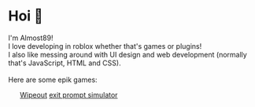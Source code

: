 # Hoi 👋
I'm Almost89!
<br/>
I love developing in roblox whether that's games or plugins!<br/>
I also like messing around with UI design and web development (normally that's JavaScript, HTML and CSS).<br/>
<br/>
Here are some epik games:
<ul>
  <a href="https://www.roblox.com/games/8452582545/wo" target="_blank">Wipeout<a/>
  <a href="https://www.roblox.com/games/10877886306/eps" target="_blank">exit prompt simulator<a/>
<ul/>
